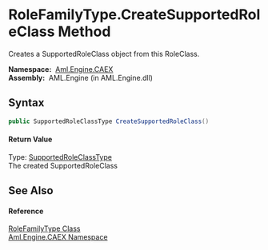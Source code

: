 RoleFamilyType.CreateSupportedRoleClass Method
==============================================
Creates a SupportedRoleClass object from this RoleClass.

  **Namespace:**  [Aml.Engine.CAEX][1]  
  **Assembly:**  AML.Engine (in AML.Engine.dll)

Syntax
------

```csharp
public SupportedRoleClassType CreateSupportedRoleClass()
```

#### Return Value
Type: [SupportedRoleClassType][2]  
The created SupportedRoleClass

See Also
--------

#### Reference
[RoleFamilyType Class][3]  
[Aml.Engine.CAEX Namespace][1]  

[1]: ../README.md
[2]: ../SupportedRoleClassType/README.md
[3]: README.md
[4]: https://www.automationml.org
[5]: ../../icons/logoShade.png